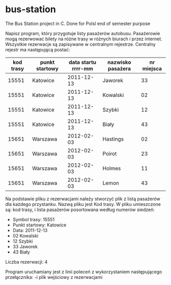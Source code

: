 # bus-station
The Bus Station project in C. Done for Polsl end of semester purpose


Napisz program, który przygotuje listy pasażerów autobusu. Pasażerowie mogą rezerwować bilety
na różne trasy w różnych biurach i przez internet. Wszystkie rezerwacje są zapisywane w centralnym
rejestrze. Centralny rejestr ma następującą postać:
  
| kod trasy | punkt startowy | data startu rrrr-mm | nazwisko pasażera | nr miejsca |
| --------- | -------------- | ------------------- | ---------- | ----------------- |
| 15551 | Katowice | 2011-12-13 | Jaworek  | 33 |
| 15551 | Katowice | 2011-12-13 | Kowalski | 02 |
| 15551 | Katowice | 2011-12-13 | Szybki   | 12 |
| 15551 | Katowice | 2011-12-13 | Biały    | 43 |
| 15651 | Warszawa | 2012-02-03 | Hastings | 02 |
| 15651 | Warszawa | 2012-02-03 | Poirot   | 23 |
| 15651 | Warszawa | 2012-02-03 | Holmes   | 11 |
| 15651 | Warszawa | 2012-02-03 | Lemon    | 43 |


Na podstawie pliku z rezerwacjami należy stworzyć plik z listą pasażerów dla każdego przystanku.
Nazwą pliku jest Kod trasy. W pliku umieszczone są: kod trasy, i lista pasażerów posortowana według
numerów siedzeń:


* Symbol trasy: 15551
* Punkt startowy: Katowice
* Data: 2011-12-13
* 02 Kowalski
* 12 Szybki
* 33 Jaworek
* 43 Biały

Liczba rezerwacji: 4


Program uruchamiany jest z linii poleceń z wykorzystaniem następującego przełącznika:
-i plik wejściowy z rezerwacjami
